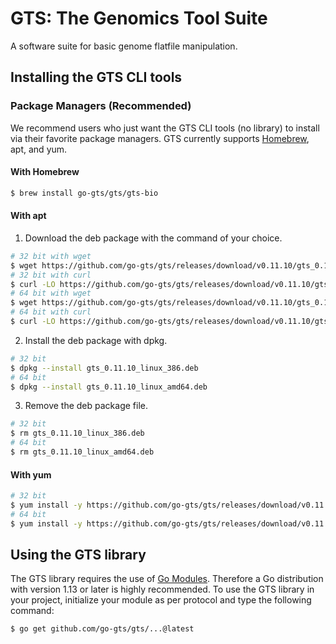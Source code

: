 # GTS: The Genomics Tool Suite
A software suite for basic genome flatfile manipulation.

## Installing the GTS CLI tools
### Package Managers (Recommended)
We recommend users who just want the GTS CLI tools (no library) to install via their favorite package managers.
GTS currently supports [Homebrew](https://brew.sh), apt, and yum.

#### With Homebrew
```sh
$ brew install go-gts/gts/gts-bio
```

#### With apt
1. Download the deb package with the command of your choice.
```sh
# 32 bit with wget
$ wget https://github.com/go-gts/gts/releases/download/v0.11.10/gts_0.11.10_linux_386.deb
# 32 bit with curl
$ curl -LO https://github.com/go-gts/gts/releases/download/v0.11.10/gts_0.11.10_linux_386.deb
# 64 bit with wget
$ wget https://github.com/go-gts/gts/releases/download/v0.11.10/gts_0.11.10_linux_amd64.deb
# 64 bit with curl
$ curl -LO https://github.com/go-gts/gts/releases/download/v0.11.10/gts_0.11.10_linux_amd64.deb
```

2. Install the deb package with dpkg.
```sh
# 32 bit
$ dpkg --install gts_0.11.10_linux_386.deb
# 64 bit
$ dpkg --install gts_0.11.10_linux_amd64.deb
```

3. Remove the deb package file.
```sh
# 32 bit
$ rm gts_0.11.10_linux_386.deb
# 64 bit
$ rm gts_0.11.10_linux_amd64.deb
```

#### With yum
```sh
# 32 bit
$ yum install -y https://github.com/go-gts/gts/releases/download/v0.11.10/gts_0.11.10_linux_386.rpm
# 64 bit
$ yum install -y https://github.com/go-gts/gts/releases/download/v0.11.10/gts_0.11.10_linux_amd64.rpm
```

## Using the GTS library
The GTS library requires the use of [Go Modules](https://blog.golang.org/using-go-modules). Therefore a Go distribution with version 1.13 or later is highly recommended. To use the GTS library in your project, initialize your module as per protocol and type the following command:

```sh
$ go get github.com/go-gts/gts/...@latest
```
